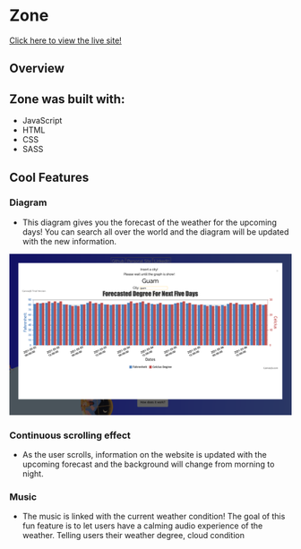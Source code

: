 # Zone

[Click here to view the live site!](https://janebaik.github.io/zone/)

## Overview

## Zone was built with: 
* JavaScript
* HTML
* CSS
* SASS

## Cool Features 

### Diagram
* This diagram gives you the forecast of the weather for the upcoming days! You can search all over the world and the diagram will be updated with the new information. 
<img src="./readmepics/diagram.png" alt="">

### Continuous scrolling effect	
* As the user scrolls, information on the website is updated with the upcoming forecast and the background will change from morning to night. 

### Music
* The music is linked with the current weather condition! The goal of this fun feature is to let users have a calming audio experience of the weather. 
Telling users their weather degree, cloud condition

